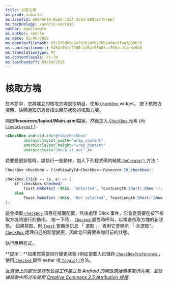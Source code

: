 ```yaml
---
title: 核取方塊
ms.prod: xamarin
ms.assetid: A884AF10-D5EA-72CA-2301-B80CEC7FFBE7
ms.technology: xamarin-android
author: mgmclemore
ms.author: mamcle
ms.date: 02/06/2018
ms.openlocfilehash: 85c505d03e7a763b24fb176b6a94c0fe43009b79
ms.sourcegitcommit: 945df041e2180cb20af08b83cc703ecd1aedc6b0
ms.translationtype: MT
ms.contentlocale: zh-TW
ms.lasthandoff: 04/04/2018
---
```

# <a name="checkbox"></a>核取方塊

在本節中，您將建立的核取方塊選取項目，使用[ `CheckBox` ](https://developer.xamarin.com/api/type/Android.Widget.CheckBox) widget。 按下核取方塊時，快顯通知訊息會指出目前狀態的核取方塊。

開啟**Resources/layout/Main.axml**檔案，然後加入[ `CheckBox` ](https://developer.xamarin.com/api/type/Android.Widget.CheckBox/)元素 (內[ `LinearLayout` ](https://developer.xamarin.com/api/type/Android.Widget.LinearLayout)):

```xml
<CheckBox android:id="@+id/checkbox"
        android:layout_width="wrap_content"
        android:layout_height="wrap_content"
        android:text="check it out" />
```

若要變更狀態時，請執行一些動作，加入下列程式碼的結尾[ `OnCreate()` ](https://developer.xamarin.com/api/member/Android.App.Activity.OnCreate/p/Android.OS.Bundle/Android.OS.PersistableBundle)方法：

```csharp
CheckBox checkbox = FindViewById<CheckBox>(Resource.Id.checkbox);

checkbox.Click += (o, e) => {
    if (checkbox.Checked)
        Toast.MakeText (this, "Selected", ToastLength.Short).Show ();
    else
        Toast.MakeText (this, "Not selected", ToastLength.Short).Show ();
};
```

這會擷取[ `CheckBox` ](https://developer.xamarin.com/api/type/Android.Widget.CheckBox/)項目在版面配置，然後處理 Click 事件，它會定義要在按下核取方塊時進行的動作。 按一下時， [ `Checked` ](https://developer.xamarin.com/api/property/Android.Widget.CompoundButton.Checked/)屬性時呼叫，以檢查核取方塊的新狀態。 如果核取，則[ `Toast` ](https://developer.xamarin.com/api/type/Android.Widget.Toast/)會顯示訊息 「 選取 」，否則它會顯示 「 未選取"。 [ `CheckBox` ](https://developer.xamarin.com/api/type/Android.Widget.CheckBox/)處理自己的狀態變更，因此您只需要查詢目前的狀態。

執行應用程式。

**提示：**如果您需要自行變更狀態 (例如當載入已儲存[ `CheckBoxPreference` ](https://developer.xamarin.com/api/type/Android.Preferences.CheckBoxPreference)，使用[ `Checked` ](https://developer.xamarin.com/api/property/Android.Widget.CompoundButton.Checked)屬性 setter 或[ `Toggle()`](https://developer.xamarin.com/api/member/Android.Widget.CompoundButton.Toggle)方法。

*此頁面上的部分是修改依據工作建立及 Android 的開放原始碼專案所共用，並依據條款中所述來使用*
[*Creative Commons 2.5 Attribution 授權*](http://creativecommons.org/licenses/by/2.5/).
